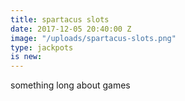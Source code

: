 ```yaml
---
title: spartacus slots
date: 2017-12-05 20:40:00 Z
image: "/uploads/spartacus-slots.png"
type: jackpots
is new: 
---
```


something long about games